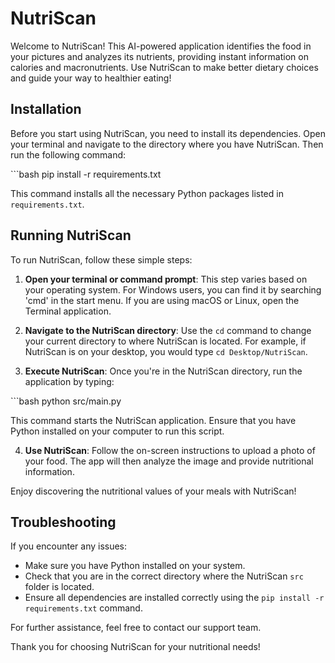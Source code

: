 # NutriScan

Welcome to NutriScan! This AI-powered application identifies the food in your pictures and analyzes its nutrients, providing instant information on calories and macronutrients. Use NutriScan to make better dietary choices and guide your way to healthier eating!

## Installation

Before you start using NutriScan, you need to install its dependencies. Open your terminal and navigate to the directory where you have NutriScan. Then run the following command:

\```bash
pip install -r requirements.txt

This command installs all the necessary Python packages listed in `requirements.txt`.

## Running NutriScan

To run NutriScan, follow these simple steps:

1. **Open your terminal or command prompt**: This step varies based on your operating system. For Windows users, you can find it by searching 'cmd' in the start menu. If you are using macOS or Linux, open the Terminal application.

2. **Navigate to the NutriScan directory**: Use the `cd` command to change your current directory to where NutriScan is located. For example, if NutriScan is on your desktop, you would type `cd Desktop/NutriScan`.

3. **Execute NutriScan**: Once you're in the NutriScan directory, run the application by typing:

\```bash
python src/main.py

This command starts the NutriScan application. Ensure that you have Python installed on your computer to run this script.

4. **Use NutriScan**: Follow the on-screen instructions to upload a photo of your food. The app will then analyze the image and provide nutritional information.

Enjoy discovering the nutritional values of your meals with NutriScan!

## Troubleshooting

If you encounter any issues:

- Make sure you have Python installed on your system.
- Check that you are in the correct directory where the NutriScan `src` folder is located.
- Ensure all dependencies are installed correctly using the `pip install -r requirements.txt` command.

For further assistance, feel free to contact our support team.

Thank you for choosing NutriScan for your nutritional needs!
